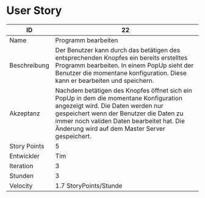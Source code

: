 # User Story

| ID         |22|
|-|-|
|Name        |Programm bearbeiten|
|Beschreibung|Der Benutzer kann durch das betätigen des entsprechenden Knopfes ein bereits erstelltes Programm bearbeiten. In einem PopUp sieht der Benutzer die momentane konfiguration. Diese kann er bearbeiten und speichern.|
|Akzeptanz   |Nachdem betätigen des Knopfes öffnet sich ein PopUp in dem die momentane Konfiguration angezeigt wird. Die Daten werden nur gespeichert wenn der Benutzer die Daten zu immer noch validen Daten bearbeitet hat. Die Änderung wird auf dem Master Server gespeichert.|
|Story Points|5|
|Entwickler  |Tim|
|Iteration   |3|
|Stunden     |3|
|Velocity    |1.7 StoryPoints/Stunde|
